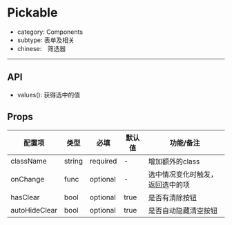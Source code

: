 # Pickable

- category: Components
- subtype: 表单及相关
- chinese:　筛选器

---

## API

* values(): 获得选中的值

## Props

| 配置项 | 类型 | 必填 | 默认值 | 功能/备注 |
|---|---|---|---|---|
| className | string | required | - | 增加额外的class |
|onChange | func | optional | - | 选中情况变化时触发，返回选中的项 |
|hasClear | bool| optional | true |是否有清除按钮 |
|autoHideClear | bool | optional | true | 是否自动隐藏清空按钮|
